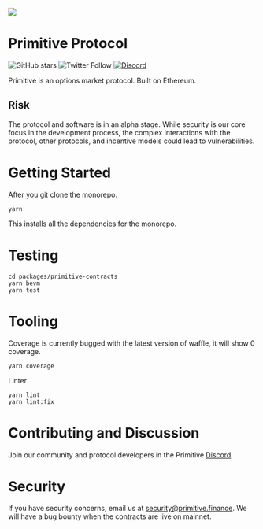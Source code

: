 ![](https://raw.githubusercontent.com/primitivefinance/primitive-frontend/develop/src/icons/primitivebannersvg.svg)

# Primitive Protocol

![GitHub stars](https://img.shields.io/github/stars/primitivefinance/primitive-protocol?style=social)
![Twitter Follow](https://img.shields.io/twitter/follow/primitivefi?style=social)
[![Discord](https://img.shields.io/discord/168831573876015105.svg?label=&logo=discord&logoColor=ffffff&color=7389D8&labelColor=6A7EC2)](https://discord.gg/rzRwJ4K)

Primitive is an options market protocol. Built on Ethereum.

## Risk

The protocol and software is in an alpha stage. While security is our core focus in the development process, the complex interactions with the protocol, other protocols, and incentive models could lead to vulnerabilities.

# Getting Started

After you git clone the monorepo.

```
yarn
```

This installs all the dependencies for the monorepo.

# Testing

```
cd packages/primitive-contracts
yarn bevm
yarn test
```

# Tooling

Coverage is currently bugged with the latest version of waffle, it will show 0 coverage.

```
yarn coverage
```

Linter

```
yarn lint
yarn lint:fix
```

# Contributing and Discussion

Join our community and protocol developers in the Primitive [Discord](https://discord.gg/rzRwJ4K).

# Security

If you have security concerns, email us at [security@primitive.finance](mailto:security@primitive.finance). We will have a bug bounty when the contracts are live on mainnet.
